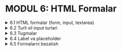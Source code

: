 # MODUL 6: HTML Formalar

<details>
    <summary>6.1 HTML formalar (form, input, textarea)</summary>

## 6.1 HTML Formalar

### Form nima?

**HTML forma** - foydalanuvchilardan ma'lumot olish uchun ishlatiladi. Masalan, ism, email, xabar va boshqa ma'lumotlarni to'plash mumkin.

### Asosiy form teglari

#### 1. `<form>` - forma konteyner

Barcha form elementlari `<form>` ichida bo'ladi:

```html
<form>
    <!-- Form elementlari bu yerda -->
</form>
```

#### 2. `<input>` - ma'lumot kiritish maydoni

```html
<input type="text" name="ism">
```

#### 3. `<textarea>` - uzun matn kiritish

```html
<textarea name="xabar"></textarea>
```

### Oddiy forma yaratish

```html
<form>
    <p>Ismingiz:</p>
    <input type="text" name="ism">
    
    <p>Xabaringiz:</p>
    <textarea name="xabar"></textarea>
    
    <br><br>
    <input type="submit" value="Yuborish">
</form>
```

### Input atributlari

#### Name atributi - majburiy!

Har bir input `name` atributiga ega bo'lishi kerak:

```html
<input type="text" name="foydalanuvchi_ismi">
<input type="text" name="email">
```

#### Placeholder - yo'riqnoma matni

```html
<input type="text" name="ism" placeholder="Ismingizni kiriting">
```

### Textarea xususiyatlari

#### Rows va cols - o'lchamlar

```html
<textarea name="xabar" rows="5" cols="40"></textarea>
```

- `rows` - qatorlar soni
- `cols` - ustunlar soni (kenglik)

### Amaliy misollar

#### Oddiy aloqa formasi

```html
<form>
    <h3>Biz bilan bog'laning</h3>
    
    <p>Ismingiz:</p>
    <input type="text" name="ism" placeholder="Ismingizni kiriting">
    
    <p>Email:</p>
    <input type="text" name="email" placeholder="email@example.com">
    
    <p>Xabaringiz:</p>
    <textarea name="xabar" rows="5" cols="40"></textarea>
    
    <br><br>
    <input type="submit" value="Yuborish">
</form>
```

#### Shikoyat formasi

```html
<form>
    <h3>Shikoyat yuborish</h3>
    
    <p>Muammo haqida yozing:</p>
    <textarea name="shikoyat" rows="6" cols="50" placeholder="Muammoingizni batafsil yozing"></textarea>
    
    <br><br>
    <input type="submit" value="Shikoyat yuborish">
</form>
```

### To'liq misol
[CodePenda ko'rish](https://codepen.io/Ilmla/pen/gbPGZVa)

<img width="567" height="606" alt="image" src="https://github.com/user-attachments/assets/dbb3b4a0-eb70-4b98-bf6f-b434c193b1c0" />


```html
<!DOCTYPE html>
<html lang="uz">
<head>
    <meta charset="UTF-8">
    <title>Oddiy Forma</title>
</head>
<body>
    <h1>Aloqa Formasi</h1>
    
    <form>
        <p>Ism Familiya:</p>
        <input type="text" name="toliq_ism" placeholder="Ism va familiyangiz">
        
        <p>Email:</p>
        <input type="text" name="email" placeholder="email@example.com">
        
        <p>Yoshingiz:</p>
        <input type="text" name="yosh" placeholder="Yoshingiz">
        
        <p>Xabar:</p>
        <textarea name="xabar" rows="5" cols="50" placeholder="Xabaringizni yozing"></textarea>
        
        <br><br>
        <input type="submit" value="Yuborish">
    </form>
</body>
</html>
```

</details>

<details>
    <summary>6.2 Turli xil input turlari</summary>

## 6.2 Turli Xil Input Turlari

### Input type xususiyati

Har bir `<input>` da `type` atributi bor. Bu input qanday ishlashini belgilaydi.

### Matn input turlari

#### 1. text - oddiy matn

```html
<input type="text" name="ism" placeholder="Ismingiz">
```

#### 2. email - elektron pochta

```html
<input type="email" name="email" placeholder="email@example.com">
```

#### 3. password - parol (yashirin matn)

```html
<input type="password" name="parol" placeholder="Parol">
```

#### 4. number - raqam

```html
<input type="number" name="yosh" placeholder="Yoshingiz">
```

#### 5. tel - telefon

```html
<input type="tel" name="telefon" placeholder="+998 90 123 45 67">
```

### Tanlov input turlari

#### 1. radio - bitta tanlov

Faqat bittasini tanlash mumkin:

```html
<p>Jinsingiz:</p>
<input type="radio" name="jins" value="erkak"> Erkak
<input type="radio" name="jins" value="ayol"> Ayol
```

**Muhim:** Bir xil `name` bo'lishi kerak!

#### 2. checkbox - ko'p tanlov

Bir nechta tanlash mumkin:

```html
<p>Sevimli fanlar:</p>
<input type="checkbox" name="fanlar" value="matematika"> Matematika
<input type="checkbox" name="fanlar" value="fizika"> Fizika
<input type="checkbox" name="fanlar" value="kimyo"> Kimyo
```

### Boshqa input turlari

#### 1. date - sana

```html
<input type="date" name="tugilgan_sana">
```

#### 2. time - vaqt

```html
<input type="time" name="vaqt">
```

#### 3. file - fayl yuklash

```html
<input type="file" name="rasm">
```

### Input atributlari

#### 1. required - majburiy maydon

```html
<input type="text" name="ism" required>
```

#### 2. maxlength - maksimal uzunlik

```html
<input type="text" name="ism" maxlength="50">
```

#### 3. min va max - minimal va maksimal

```html
<input type="number" name="yosh" min="10" max="100">
```

### Amaliy misollar

#### Ro'yxatga olish formasi

```html
<form>
    <h3>Ro'yxatdan o'tish</h3>
    
    <p>Ism Familiya:</p>
    <input type="text" name="ism" placeholder="Ismingiz" required>
    
    <p>Email:</p>
    <input type="email" name="email" placeholder="email@example.com" required>
    
    <p>Parol:</p>
    <input type="password" name="parol" placeholder="Parol yarating" required>
    
    <p>Yoshingiz:</p>
    <input type="number" name="yosh" min="10" max="100">
    
    <p>Telefon:</p>
    <input type="tel" name="telefon" placeholder="+998">
    
    <br><br>
    <input type="submit" value="Ro'yxatdan o'tish">
</form>
```

#### So'rovnoma formasi

```html
<form>
    <h3>So'rovnoma</h3>
    
    <p>Ismingiz:</p>
    <input type="text" name="ism" required>
    
    <p>Jinsingiz:</p>
    <input type="radio" name="jins" value="erkak"> Erkak
    <input type="radio" name="jins" value="ayol"> Ayol
    
    <p>Sevimli fanlar:</p>
    <input type="checkbox" name="fanlar" value="matematika"> Matematika<br>
    <input type="checkbox" name="fanlar" value="fizika"> Fizika<br>
    <input type="checkbox" name="fanlar" value="kimyo"> Kimyo<br>
    <input type="checkbox" name="fanlar" value="biologiya"> Biologiya
    
    <p>Tug'ilgan sana:</p>
    <input type="date" name="tugilgan_sana">
    
    <br><br>
    <input type="submit" value="Javob yuborish">
</form>
```

### To'liq misol
[CodePEndan ko'rish](https://codepen.io/Ilmla/pen/YPwrdmm)

<img width="486" height="680" alt="image" src="https://github.com/user-attachments/assets/d5084519-b9e4-4f60-956e-4cc4a0035fd6" />


```html
<!DOCTYPE html>
<html lang="uz">
<head>
    <meta charset="UTF-8">
    <title>Turli Input Turlari</title>
</head>
<body>
    <h1>Ma'lumotlar Formasi</h1>
    
    <form>
        <p>Ism:</p>
        <input type="text" name="ism" maxlength="30" required>
        
        <p>Email:</p>
        <input type="email" name="email" required>
        
        <p>Parol:</p>
        <input type="password" name="parol" required>
        
        <p>Telefon:</p>
        <input type="tel" name="telefon" placeholder="+998">
        
        <p>Yosh:</p>
        <input type="number" name="yosh" min="1" max="120">
        
        <p>Jinsingiz:</p>
        <input type="radio" name="jins" value="erkak"> Erkak
        <input type="radio" name="jins" value="ayol"> Ayol
        
        <br><br>
        <input type="submit" value="Saqlash">
        <input type="reset" value="Tozalash">
    </form>
</body>
</html>
```

</details>

<details>
    <summary>6.3 Tugmalar</summary>

## 6.3 Tugmalar

### Tugma turlari

#### 1. Submit tugmasi - forma yuborish

```html
<input type="submit" value="Yuborish">
```

#### 2. Reset tugmasi - forma tozalash

```html
<input type="reset" value="Tozalash">
```

#### 3. Button tegi - zamonaviy tugma

```html
<button type="submit">Yuborish</button>
<button type="reset">Tozalash</button>
```

### Tugma atributlari

#### Value - tugma matni

```html
<input type="submit" value="Ro'yxatdan o'tish">
<input type="reset" value="Qayta boshlash">
```

#### Disabled - tugmani o'chirish

```html
<input type="submit" value="Yuborish" disabled>
```

### Amaliy misollar

#### Oddiy tugmalar

```html
<form>
    <p>Ismingiz:</p>
    <input type="text" name="ism">
    
    <br><br>
    
    <input type="submit" value="Yuborish">
    <input type="reset" value="Tozalash">
</form>
```

#### Button tegi bilan

```html
<form>
    <p>Ismingiz:</p>
    <input type="text" name="ism">
    
    <br><br>
    
    <button type="submit">Formani yuborish</button>
    <button type="reset">Formani tozalash</button>
</form>
```

#### Disabled tugma

```html
<form>
    <p>Ismingiz:</p>
    <input type="text" name="ism">
    
    <br><br>
    
    <button type="submit">Faol tugma</button>
    <button type="submit" disabled>O'chirilgan tugma</button>
</form>
```

### To'liq misol
[CodePenda ko'rish](https://codepen.io/Ilmla/pen/azdLXoR)

<img width="417" height="516" alt="image" src="https://github.com/user-attachments/assets/50f2047f-af7d-4502-aa59-45eacf66df89" />


```html
<!DOCTYPE html>
<html lang="uz">
<head>
    <meta charset="UTF-8">
    <title>Tugmalar</title>
</head>
<body>
    <h1>Forma Tugmalari</h1>
    
    <form>
        <h3>Shaxsiy ma'lumotlar</h3>
        
        <p>Ism:</p>
        <input type="text" name="ism" placeholder="Ismingiz">
        
        <p>Email:</p>
        <input type="email" name="email" placeholder="email@example.com">
        
        <p>Xabar:</p>
        <textarea name="xabar" rows="4"></textarea>
        
        <br><br>
        
        <button type="submit">Ma'lumotlarni yuborish</button>
        <button type="reset">Formani tozalash</button>
    </form>
</body>
</html>
```

</details>

<details>
    <summary>6.4 Label va placeholder</summary>

## 6.4 Label va Placeholder

### Placeholder nima?

**Placeholder** - input ichida ko'rinadigan yo'riqnoma matni. Foydalanuvchi yozganida yo'qoladi.

```html
<input type="text" placeholder="Ismingizni kiriting">
```

### Label nima?

**Label** - input maydonining nomi. Label bosilsa, input faol bo'ladi.

```html
<label for="ism">Ismingiz:</label>
<input type="text" id="ism" name="ism">
```

**Muhim:** Label `for` va input `id` bir xil bo'lishi kerak!

### Placeholder misollar

#### Turli input turlari uchun

```html
<input type="text" placeholder="Ismingizni kiriting">
<input type="email" placeholder="email@example.com">
<input type="password" placeholder="Parolingiz">
<input type="tel" placeholder="+998 90 123 45 67">
<input type="number" placeholder="Yoshingiz">
```

#### Textarea uchun

```html
<textarea placeholder="Xabaringizni bu yerda yozing"></textarea>
```

### Label misollar

#### Oddiy label

```html
<label for="ism">Ismingiz:</label>
<input type="text" id="ism" name="ism">

<label for="email">Email:</label>
<input type="email" id="email" name="email">
```

#### Label ichida input

```html
<label>
    Parol:
    <input type="password" name="parol">
</label>
```

### Label va placeholder birga

```html
<label for="username">Foydalanuvchi nomi:</label>
<input type="text" id="username" name="username" placeholder="Foydalanuvchi nomingiz">

<label for="email">Email:</label>
<input type="email" id="email" name="email" placeholder="email@example.com">
```

### Amaliy misollar

#### To'liq forma

```html
<form>
    <h3>Ro'yxatga olish</h3>
    
    <label for="ism">Ism Familiya:</label>
    <input type="text" id="ism" name="ism" placeholder="Ism va familiyangiz">
    <br><br>
    
    <label for="email">Email:</label>
    <input type="email" id="email" name="email" placeholder="email@example.com">
    <br><br>
    
    <label for="parol">Parol:</label>
    <input type="password" id="parol" name="parol" placeholder="Parol yarating">
    <br><br>
    
    <label for="yosh">Yosh:</label>
    <input type="number" id="yosh" name="yosh" placeholder="Yoshingiz">
    <br><br>
    
    <label for="xabar">Haqingizda:</label>
    <textarea id="xabar" name="xabar" rows="4" placeholder="O'zingiz haqingizda qisqacha"></textarea>
    <br><br>
    
    <button type="submit">Ro'yxatdan o'tish</button>
</form>
```

#### Radio va checkbox bilan

```html
<form>
    <h3>So'rovnoma</h3>
    
    <label for="ism">Ismingiz:</label>
    <input type="text" id="ism" name="ism" placeholder="Ismingizni kiriting">
    <br><br>
    
    <label>Jinsingiz:</label><br>
    <input type="radio" name="jins" value="erkak"> Erkak
    <input type="radio" name="jins" value="ayol"> Ayol
    <br><br>
    
    <label>Sevimli fanlaringiz:</label><br>
    <input type="checkbox" name="fanlar" value="matematika"> Matematika<br>
    <input type="checkbox" name="fanlar" value="fizika"> Fizika<br>
    <input type="checkbox" name="fanlar" value="kimyo"> Kimyo
    <br><br>
    
    <label for="izoh">Qo'shimcha izoh:</label>
    <textarea id="izoh" name="izoh" rows="3" placeholder="Fikrlaringizni yozing"></textarea>
    <br><br>
    
    <button type="submit">Javob yuborish</button>
</form>
```

### To'liq misol
[CodePEnda ko'rish](https://codepen.io/Ilmla/pen/vELebEY)

<img width="549" height="634" alt="image" src="https://github.com/user-attachments/assets/fc484c2f-1208-49f3-9831-627f3bf57f0b" />


```html
<!DOCTYPE html>
<html lang="uz">
<head>
    <meta charset="UTF-8">
    <title>Label va Placeholder</title>
</head>
<body>
    <h1>Aloqa Formasi</h1>
    
    <form>
        <label for="toliq_ism">Ism Familiya:</label><br>
        <input type="text" id="toliq_ism" name="toliq_ism" placeholder="Ism va familiyangizni yozing">
        <br><br>
        
        <label for="email">Email manzil:</label><br>
        <input type="email" id="email" name="email" placeholder="email@example.com">
        <br><br>
        
        <label for="telefon">Telefon:</label><br>
        <input type="tel" id="telefon" name="telefon" placeholder="+998 90 123 45 67">
        <br><br>
        
        <label for="yosh">Yoshingiz:</label><br>
        <input type="number" id="yosh" name="yosh" placeholder="Yoshingizni kiriting">
        <br><br>
        
        <label for="xabar">Xabar:</label><br>
        <textarea id="xabar" name="xabar" rows="5" cols="40" placeholder="Xabaringizni bu yerda yozing"></textarea>
        <br><br>
        
        <button type="submit">Xabar yuborish</button>
        <button type="reset">Tozalash</button>
    </form>
</body>
</html>
```

</details>

<details>
    <summary>6.5 Formalarni bezatish</summary>

## 6.5 Formalarni Bezatish

### Input maydonlarini bezatish

#### Asosiy stillar

```css
input[type="text"],
input[type="email"],
input[type="password"],
input[type="number"],
input[type="tel"] {
    width: 300px;
    padding: 10px;
    border: 2px solid gray;
    border-radius: 5px;
    font-size: 16px;
}
```

#### Textarea bezatish

```css
textarea {
    width: 300px;
    padding: 10px;
    border: 2px solid gray;
    border-radius: 5px;
    font-size: 16px;
}
```

### Tugmalarni bezatish

```css
button,
input[type="submit"],
input[type="reset"] {
    background-color: blue;
    color: white;
    padding: 10px 20px;
    border: none;
    border-radius: 5px;
    font-size: 16px;
}

button:hover,
input[type="submit"]:hover {
    background-color: darkblue;
}
```

### Label bezatish

```css
label {
    font-weight: bold;
    color: #333;
}
```

### Amaliy misollar

#### Oddiy chiroyli forma

```html
<!DOCTYPE html>
<html lang="uz">
<head>
    <meta charset="UTF-8">
    <title>Chiroyli Forma</title>
    <style>
        body {
            font-family: Arial, sans-serif;
            padding: 20px;
            background-color: #f5f5f5;
        }
        
        .forma {
            width: 400px;
            margin: 0 auto;
            padding: 30px;
            background-color: white;
            border-radius: 10px;
            border: 2px solid #ddd;
        }
        
        h2 {
            text-align: center;
            color: #333;
        }
        
        label {
            font-weight: bold;
            color: #555;
        }
        
        input[type="text"],
        input[type="email"],
        input[type="password"],
        textarea {
            width: 100%;
            padding: 10px;
            margin: 5px 0 15px 0;
            border: 2px solid #ddd;
            border-radius: 5px;
            font-size: 16px;
        }
        
        button {
            width: 100%;
            background-color: #007bff;
            color: white;
            padding: 12px;
            border: none;
            border-radius: 5px;
            font-size: 16px;
        }
        
        button:hover {
            background-color: #0056b3;
        }
    </style>
</head>
<body>
    <div class="forma">
        <h2>Biz bilan bog'laning</h2>
        
        <form>
            <label for="ism">Ismingiz:</label>
            <input type="text" id="ism" name="ism" placeholder="Ismingizni kiriting">
            
            <label for="email">Email:</label>
            <input type="email" id="email" name="email" placeholder="email@example.com">
            
            <label for="xabar">Xabar:</label>
            <textarea id="xabar" name="xabar" rows="4" placeholder="Xabaringizni yozing"></textarea>
            
            <button type="submit">Xabar yuborish</button>
        </form>
    </div>
</body>
</html>
```

#### Rangli forma

```html
<!DOCTYPE html>
<html lang="uz">
<head>
    <meta charset="UTF-8">
    <title>Rangli Forma</title>
    <style>
        body {
            font-family: Arial, sans-serif;
            padding: 20px;
            background-color: #e0f7fa;
        }
        
        .forma {
            width: 350px;
            margin: 0 auto;
            padding: 25px;
            background-color: #00bcd4;
            border-radius: 15px;
        }
        
        h2 {
            text-align: center;
            color: white;
        }
        
        label {
            color: white;
            font-weight: bold;
        }
        
        input[type="text"],
        input[type="email"],
        input[type="password"],
        textarea {
            width: 100%;
            padding: 10px;
            margin: 5px 0 15px 0;
            border: none;
            border-radius: 5px;
            font-size: 16px;
        }
        
        button {
            width: 100%;
            background-color: white;
            color: #00bcd4;
            padding: 12px;
            border: none;
            border-radius: 5px;
            font-size: 16px;
            font-weight: bold;
        }
    </style>
</head>
<body>
    <div class="forma">
        <h2>Ro'yxatdan o'tish</h2>
        
        <form>
            <label for="ism">Ism:</label>
            <input type="text" id="ism" name="ism" placeholder="Ismingiz">
            
            <label for="email">Email:</label>
            <input type="email" id="email" name="email" placeholder="email@example.com">
            
            <label for="parol">Parol:</label>
            <input type="password" id="parol" name="parol" placeholder="Parol yarating">
            
            <button type="submit">Ro'yxatdan o'tish</button>
        </form>
    </div>
</body>
</html>
```

#### Minimalist forma

```html
<!DOCTYPE html>
<html lang="uz">
<head>
    <meta charset="UTF-8">
    <title>Minimalist Forma</title>
    <style>
        body {
            font-family: Arial, sans-serif;
            padding: 50px;
            background-color: #fafafa;
        }
        
        .forma {
            width: 300px;
            margin: 0 auto;
            padding: 40px 20px;
            background-color: white;
            border: 1px solid #e0e0e0;
        }
        
        h2 {
            text-align: center;
            color: #333;
        }
        
        input[type="email"],
        input[type="password"] {
            width: 100%;
            padding: 15px 0;
            margin: 10px 0;
            border: none;
            border-bottom: 1px solid #ddd;
            font-size: 16px;
        }
        
        button {
            width: 100%;
            background-color: #333;
            color: white;
            padding: 15px;
            margin-top: 20px;
            border: none;
            font-size: 16px;
        }
        
        button:hover {
            background-color: #555;
        }
    </style>
</head>
<body>
    <div class="forma">
        <h2>Kirish</h2>
        
        <form>
            <input type="email" name="email" placeholder="Email">
            <input type="password" name="parol" placeholder="Parol">
            
            <button type="submit">Kirish</button>
        </form>
    </div>
</body>
</html>
```

</details>
